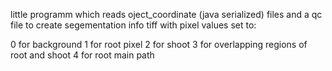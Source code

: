 little programm which reads oject_coordinate (java serialized) files and 
a qc file to create segementation info tiff with pixel values set to:

0 for background
1 for root pixel
2 for shoot
3 for overlapping regions of root and shoot
4 for root main path